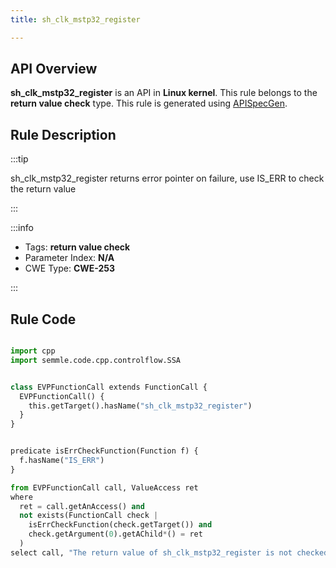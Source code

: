 ```yaml
---
title: sh_clk_mstp32_register

---
```



## API Overview
**sh_clk_mstp32_register** is an API in **Linux kernel**. This rule belongs to the **return value check** type. This rule is generated using [APISpecGen](../../tools/APISpecGen).
## Rule Description

:::tip

sh_clk_mstp32_register returns error pointer on failure, use IS_ERR to check the return value

:::

:::info

- Tags: **return value check**
- Parameter Index: **N/A**
- CWE Type: **CWE-253**

:::

## Rule Code
```python

import cpp
import semmle.code.cpp.controlflow.SSA


class EVPFunctionCall extends FunctionCall {
  EVPFunctionCall() {
    this.getTarget().hasName("sh_clk_mstp32_register")
  }
}


predicate isErrCheckFunction(Function f) {
  f.hasName("IS_ERR") 
}

from EVPFunctionCall call, ValueAccess ret
where
  ret = call.getAnAccess() and
  not exists(FunctionCall check |
    isErrCheckFunction(check.getTarget()) and
    check.getArgument(0).getAChild*() = ret
  )
select call, "The return value of sh_clk_mstp32_register is not checked with IS_ERR."
    
```
